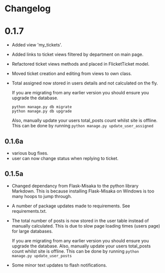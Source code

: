 # Changelog

# 0.1.7
*   Added view 'my_tickets'.
*   Added links to ticket views filtered by department on main page.
*   Refactored ticket views methods and placed in FlicketTicket model.
*   Moved ticket creation and editing from views to own class.
*   Total assigned now stored in users details and not calculated on the fly.

    If you are migrating from any earlier version you should ensure you upgrade
    the database. 
    ~~~
    python manage.py db migrate
    python manage.py db upgrade
    ~~~    
    
    Also, manually update your users total_posts count whilst site
    is offline. This can be done by running `python manage.py update_user_assigned`

## 0.1.6a
*   various bug fixes.
*   user can now change status when replying to ticket.

## 0.1.5a
*   Changed dependancy from Flask-Misaka to the python library Markdown.
    This is because installing Flask-Misaka on Windows is too many hoops
    to jump through.

*   A number of package updates made to requirements. See requirements.txt.

*   The total number of posts is now stored in the user table instead of manually
    calculated. This is due to slow page loading times (users page) for large
    databases.
    
    If you are migrating from any earlier version you should ensure you upgrade
    the database. Also, manually update your users total_posts count whilst site
    is offline. This can be done by running `python manage.py update_user_posts`
    
 *  Some minor text updates to flash notifications.